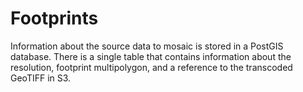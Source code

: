 # Footprints

Information about the source data to mosaic is stored in a PostGIS database. There is a single table that contains information about the resolution, footprint multipolygon, and a reference to the transcoded GeoTIFF in S3.
